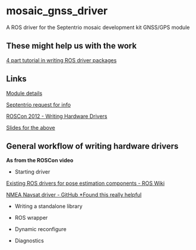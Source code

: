 # mosaic_gnss_driver

A ROS driver for the Septentrio mosaic development kit GNSS/GPS module

## These might help us with the work

[4 part tutorial in writing ROS driver packages](https://roboticsbackend.com/create-a-ros-driver-package-introduction-what-is-a-ros-wrapper-1-4/)
## Links

[Module details](https://shop.septentrio.com/en/shop/mosaictm-development-kit)

[Septentrio request for info](https://customersupport.septentrio.com/s/case/500f300001R3MOlAAN/configuration-setup-for-the-mosaic-dev-kit)

[ROSCon 2012 - Writing Hardware Drivers](https://www.youtube.com/watch?v=pagC2WXT1x0)

[Slides for the above](https://docs.google.com/presentation/d/13yyOB5CXOzpvMa0_wYxDvNzjb_9dfMjDuVo-CvBcoRw/edit#slide=id.p)

## General workflow of writing hardware drivers

**As from the ROSCon video**

* Starting driver

[Existing ROS drivers for pose estimation components - ROS Wiki](https://wiki.ros.org/Sensors#Pose_Estimation_.28GPS.2FIMU.29)

[NMEA Navsat driver - GitHub *Found this really helpful](https://github.com/ros-drivers/nmea_navsat_driver)

* Writing a standalone library

* ROS wrapper

* Dynamic reconfigure

* Diagnostics
